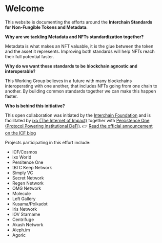 # Welcome

This website is documenting the efforts around the **Interchain Standards for Non-Fungible Tokens and Metadata**. 

**Why are we tackling Metadata and NFTs standardization together?** 

Metadata is what makes an NFT valuable, it is the glue between the token and the asset it represents. Improving both standards will help NFTs reach their full potential faster.

**Why do we want these standards to be blockchain agnostic and interoperable?** 

This Working Group believes in a future with many blockchains interoperating with one another, that includes NFTs going from one chain to another. By building common standards together we can make this happen faster.

**Who is behind this initiative?**

This open collaboration was initiated by the [Interchain Foundation](https://interchain.io/) and is facilitated by [ixo (The Internet of Impact)](https://ixo.world/) together with [Persistence One (Protocol Powering Institutional DeFi)](https://persistence.one/). 👉 [Read the official announcement on the ICF blog](https://blog.cosmos.network/interchain-standards-for-non-fungible-tokens-and-metadata-fbf90375c38b)

Projects participating in this effort include:

* ICF/Cosmos
* ixo World
* Persitence One
* tBTC Keep Network
* Simply VC
* Secret Network
* Regen Network
* OMG Network
* Molecule
* Left Gallery
* Kusama/Polkadot
* Iris Network
* IOV Starname
* Centrifuge
* Akash Network
* Aleph.im
* Agoric

